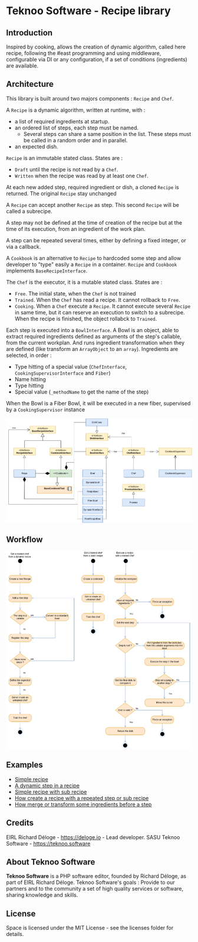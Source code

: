 Teknoo Software - Recipe library
================================

Introduction
------------
Inspired by cooking, allows the creation of dynamic algorithm, called here recipe,
following the #east programming and using middleware, configurable via DI or any configuration,
if a set of conditions (ingredients) are available.

Architecture
------------
This library is built around two majors components : `Recipe` and `Chef`.

A `Recipe` is a dynamic algorithm, written at runtime, with : 
* a list of required ingredients at startup.
* an ordered list of steps, each step must be named.
  * Several steps can share a same position in the list. These steps must be called in a random order and in parallel.
* an expected dish.

`Recipe` is an immutable stated class. States are :
* `Draft` until the recipe is not read by a `Chef`.
* `Written` when the recipe was read by at least one `Chef`.

At each new added step, required ingredient or dish, a cloned `Recipe` is returned. The original `Recipe` stay unchanged

A `Recipe` can accept another `Recipe` as step. This second `Recipe` will be called a subrecipe.

A step may not be defined at the time of creation of the recipe but at the time of its execution, 
from an ingredient of the work plan.

A step can be repeated several times, either by defining a fixed integer, or via a callback.

A `Cookbook` is an alternative to `Recipe` to hardcoded some step and allow developer to "type" easily a `Recipe` in a 
container. `Recipe` and `Cookbook` implements `BaseRecipeInterface`.

The `Chef` is the executor, it is a mutable stated class. States are :
* `Free`. The initial state, when the `Chef` is not trained
* `Trained`. When the `Chef` has read a recipe. It cannot rollback to `Free`.
* `Cooking`. When a `Chef` execute a `Recipe`. It cannot execute several `Recipe` in same time, but it can reserve
  an execution to switch to a subrecipe. When the recipe is finished, the object rollabck to `Trained`.

Each step is executed into a `BowlInterface`. A Bowl is an object, able to extract required ingredients defined as
arguments of the step's callable, from the current workplan. And runs ingredient transformation when they are defined
(like transform an `ArrayObject` to an `array`).
Ingredients are selected, in order :
* Type hitting of a special value (`ChefInterface`, `CookingSupervisorInterface` and `Fiber`)
* Name hitting
* Type hitting
* Special value (`_methodName` to get the name of the step)

When the Bowl is a Fiber Bowl, it will be executed in a new fiber, supervised by a `CookingSupervisor` instance 

![Architecture](architecture.png)

Workflow
--------
![Workflow](workflow.png)

Examples
--------
* [Simple recipe](../demo/dynamic_recipe.php)
* [A dynamic step in a recipe](../demo/dynamic_recipe.php)
* [Simple recipe with sub recipe](../demo/simple_sub_recipe.php)
* [How create a recipe with a repeated step or sub recipe](../demo/repeat_sub_recipe.php)
* [How merge or transform some ingredients before a step](../demo/merge_and_transform_ingredient.php)

Credits
-------
EIRL Richard Déloge - <https://deloge.io> - Lead developer.
SASU Teknoo Software - <https://teknoo.software>

About Teknoo Software
---------------------
**Teknoo Software** is a PHP software editor, founded by Richard Déloge, as part of EIRL Richard Déloge.
Teknoo Software's goals : Provide to our partners and to the community a set of high quality services or software,
sharing knowledge and skills.

License
-------
Space is licensed under the MIT License - see the licenses folder for details.
